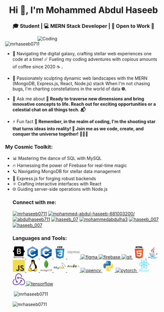 <h1 align="center">Hi 👋, I'm Mohammed Abdul Haseeb</h1>
<h3 align="center">🎓 Student | 💻 MERN Stack Developer | 🌟 Open to Work 🚀</h3>
<img align="right" alt="Coding" width="400" src="https://raw.githubusercontent.com/TheDudeThatCode/TheDudeThatCode/master/Assets/Developer.gif">

<p align="left"> <img src="https://komarev.com/ghpvc/?username=mrhaseeb0711&label=Profile%20views&color=0e75b6&style=flat" alt="mrhaseeb0711" /> </p>



- 🌌 Navigating the digital galaxy, crafting stellar web experiences one code at a time! ☄️ Fueling my coding adventures with copious amounts of coffee since 2020 ☕ **.**


</ul>

- 🚀 Passionately sculpting dynamic web landscapes with the MERN (MongoDB, Express.js, React, Node.js) stack When I'm not chasing bugs, I'm charting constellations in the world of data **🌐.**

- 💬 Ask me about **🔗 Ready to traverse new dimensions and bring innovative concepts to life. Reach out for exciting opportunities or a celestial chat on all things tech. 📬**

- ⚡ Fun fact **🌱 Remember, in the realm of coding, I'm the shooting star that turns ideas into reality! 💫 Join me as we code, create, and conquer the universe together! 🚀👨‍💻**

<h3 align="left">My Cosmic Toolkit:</h3>
<ul>
    <li>
        📊 Mastering the dance of SQL with MySQL
    </li>
    <li>
        🔥 Harnessing the power of Firebase for real-time magic
    </li>
    <li>
        🪐 Navigating MongoDB for stellar data management
    </li>
    <li>
        🚄 Express.js for forging robust backends
    </li>
    <li>
        ⚛️ Crafting interactive interfaces with React
    </li>
    <li>
        🌐 Guiding server-side operations with Node.js
    </li>

<h3 align="left">Connect with me:</h3>
<p align="left">
<a href="https://codepen.io/mrhaseeb0711" target="blank"><img align="center" src="https://raw.githubusercontent.com/rahuldkjain/github-profile-readme-generator/master/src/images/icons/Social/codepen.svg" alt="mrhaseeb0711" height="30" width="40" /></a>
<a href="https://linkedin.com/in/mohammed-abdul-haseeb-681003200/" target="blank"><img align="center" src="https://raw.githubusercontent.com/rahuldkjain/github-profile-readme-generator/master/src/images/icons/Social/linked-in-alt.svg" alt="mohammed-abdul-haseeb-681003200/" height="30" width="40" /></a>
<a href="https://kaggle.com/abdulhaseeb711" target="blank"><img align="center" src="https://raw.githubusercontent.com/rahuldkjain/github-profile-readme-generator/master/src/images/icons/Social/kaggle.svg" alt="abdulhaseeb711" height="30" width="40" /></a>
<a href="https://www.codechef.com/users/haseeb_07" target="blank"><img align="center" src="https://cdn.jsdelivr.net/npm/simple-icons@3.1.0/icons/codechef.svg" alt="haseeb_07" height="30" width="40" /></a>
<a href="https://www.hackerrank.com/mohammedabdulha3" target="blank"><img align="center" src="https://raw.githubusercontent.com/rahuldkjain/github-profile-readme-generator/master/src/images/icons/Social/hackerrank.svg" alt="mohammedabdulha3" height="30" width="40" /></a>
<a href="https://codeforces.com/profile/haseeb_007" target="blank"><img align="center" src="https://raw.githubusercontent.com/rahuldkjain/github-profile-readme-generator/master/src/images/icons/Social/codeforces.svg" alt="haseeb_007" height="30" width="40" /></a>
<a href="https://www.leetcode.com/haseeb_007" target="blank"><img align="center" src="https://raw.githubusercontent.com/rahuldkjain/github-profile-readme-generator/master/src/images/icons/Social/leet-code.svg" alt="haseeb_007" height="30" width="40" /></a>
</p>


<h3 align="left">Languages and Tools:</h3>
<p align="left"> <a href="https://getbootstrap.com" target="_blank" rel="noreferrer"> <img src="https://raw.githubusercontent.com/devicons/devicon/master/icons/bootstrap/bootstrap-plain-wordmark.svg" alt="bootstrap" width="40" height="40"/> </a> <a href="https://www.cprogramming.com/" target="_blank" rel="noreferrer"> <img src="https://raw.githubusercontent.com/devicons/devicon/master/icons/c/c-original.svg" alt="c" width="40" height="40"/> </a> <a href="https://www.w3schools.com/cpp/" target="_blank" rel="noreferrer"> <img src="https://raw.githubusercontent.com/devicons/devicon/master/icons/cplusplus/cplusplus-original.svg" alt="cplusplus" width="40" height="40"/> </a> <a href="https://www.w3schools.com/css/" target="_blank" rel="noreferrer"> <img src="https://raw.githubusercontent.com/devicons/devicon/master/icons/css3/css3-original-wordmark.svg" alt="css3" width="40" height="40"/> </a> <a href="https://expressjs.com" target="_blank" rel="noreferrer"> <img src="https://raw.githubusercontent.com/devicons/devicon/master/icons/express/express-original-wordmark.svg" alt="express" width="40" height="40"/> </a> <a href="https://www.figma.com/" target="_blank" rel="noreferrer"> <img src="https://www.vectorlogo.zone/logos/figma/figma-icon.svg" alt="figma" width="40" height="40"/> </a> <a href="https://firebase.google.com/" target="_blank" rel="noreferrer"> <img src="https://www.vectorlogo.zone/logos/firebase/firebase-icon.svg" alt="firebase" width="40" height="40"/> </a> <a href="https://git-scm.com/" target="_blank" rel="noreferrer"> <img src="https://www.vectorlogo.zone/logos/git-scm/git-scm-icon.svg" alt="git" width="40" height="40"/> </a> <a href="https://www.w3.org/html/" target="_blank" rel="noreferrer"> <img src="https://raw.githubusercontent.com/devicons/devicon/master/icons/html5/html5-original-wordmark.svg" alt="html5" width="40" height="40"/> </a> <a href="https://www.java.com" target="_blank" rel="noreferrer"> <img src="https://raw.githubusercontent.com/devicons/devicon/master/icons/java/java-original.svg" alt="java" width="40" height="40"/> </a> <a href="https://developer.mozilla.org/en-US/docs/Web/JavaScript" target="_blank" rel="noreferrer"> <img src="https://raw.githubusercontent.com/devicons/devicon/master/icons/javascript/javascript-original.svg" alt="javascript" width="40" height="40"/> </a> <a href="https://www.linux.org/" target="_blank" rel="noreferrer"> <img src="https://raw.githubusercontent.com/devicons/devicon/master/icons/linux/linux-original.svg" alt="linux" width="40" height="40"/> </a> <a href="https://www.mongodb.com/" target="_blank" rel="noreferrer"> <img src="https://raw.githubusercontent.com/devicons/devicon/master/icons/mongodb/mongodb-original-wordmark.svg" alt="mongodb" width="40" height="40"/> </a> <a href="https://www.mysql.com/" target="_blank" rel="noreferrer"> <img src="https://raw.githubusercontent.com/devicons/devicon/master/icons/mysql/mysql-original-wordmark.svg" alt="mysql" width="40" height="40"/> </a> <a href="https://nodejs.org" target="_blank" rel="noreferrer"> <img src="https://raw.githubusercontent.com/devicons/devicon/master/icons/nodejs/nodejs-original-wordmark.svg" alt="nodejs" width="40" height="40"/> </a> <a href="https://opencv.org/" target="_blank" rel="noreferrer"> <img src="https://www.vectorlogo.zone/logos/opencv/opencv-icon.svg" alt="opencv" width="40" height="40"/> </a> <a href="https://www.python.org" target="_blank" rel="noreferrer"> <img src="https://raw.githubusercontent.com/devicons/devicon/master/icons/python/python-original.svg" alt="python" width="40" height="40"/> </a> <a href="https://pytorch.org/" target="_blank" rel="noreferrer"> <img src="https://www.vectorlogo.zone/logos/pytorch/pytorch-icon.svg" alt="pytorch" width="40" height="40"/> </a> <a href="https://reactjs.org/" target="_blank" rel="noreferrer"> <img src="https://raw.githubusercontent.com/devicons/devicon/master/icons/react/react-original-wordmark.svg" alt="react" width="40" height="40"/> </a> <a href="https://redux.js.org" target="_blank" rel="noreferrer"> <img src="https://raw.githubusercontent.com/devicons/devicon/master/icons/redux/redux-original.svg" alt="redux" width="40" height="40"/> </a> <a href="https://www.tensorflow.org" target="_blank" rel="noreferrer"> <img src="https://www.vectorlogo.zone/logos/tensorflow/tensorflow-icon.svg" alt="tensorflow" width="40" height="40"/> </a> </p>

<p>&nbsp;<img align="center" src="https://github-readme-stats.vercel.app/api?username=mrhaseeb0711&show_icons=true&locale=en" alt="mrhaseeb0711" /></p>

<p><img align="center" src="https://github-readme-streak-stats.herokuapp.com/?user=mrhaseeb0711&" alt="mrhaseeb0711" /></p>
